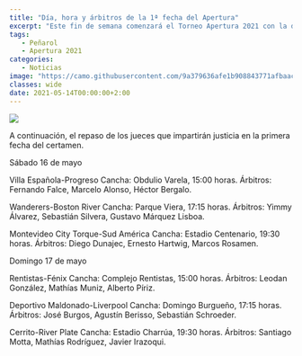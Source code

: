 ```yaml
---
title: "Día, hora y árbitros de la 1ª fecha del Apertura"
excerpt: "Este fin de semana comenzará el Torneo Apertura 2021 con la disputa de tres partidos el día sábado y otros tres el domingo, habiendo quedado postergados los encuentros de Peñarol-Plaza Colonia y Nacional-Cerro Largo ya que los dos grandes pidieron postergar debido a sus compromisos por la Copa Libertadores y la Copa Sudamericana."
tags:
   - Peñarol
   - Apertura 2021
categories:
   - Noticias
image: "https://camo.githubusercontent.com/9a379636afe1b908843771afbaac1133927088c6066ffa1f0f7ceba4e2b1ad0f/68747470733a2f2f7777772e72657075626c6963612e636f6d2e75792f77702d636f6e74656e742f75706c6f6164732f323032312f30352f50656c6f74612e6a7067"
classes: wide
date: 2021-05-14T00:00:00+2:00
---
```



<img src="https://camo.githubusercontent.com/9a379636afe1b908843771afbaac1133927088c6066ffa1f0f7ceba4e2b1ad0f/68747470733a2f2f7777772e72657075626c6963612e636f6d2e75792f77702d636f6e74656e742f75706c6f6164732f323032312f30352f50656c6f74612e6a7067">


A continuación, el repaso de los jueces que impartirán justicia en la primera fecha del certamen.


Sábado 16 de mayo


Villa Española-Progreso
Cancha: Obdulio Varela, 15:00 horas.
Árbitros: Fernando Falce, Marcelo Alonso, Héctor Bergalo.


Wanderers-Boston River
Cancha: Parque Viera, 17:15 horas.
Árbitros: Yimmy Álvarez, Sebastián Silvera, Gustavo Márquez Lisboa.


Montevideo City Torque-Sud América
Cancha: Estadio Centenario, 19:30 horas.
Árbitros: Diego Dunajec, Ernesto Hartwig, Marcos Rosamen.


Domingo 17 de mayo


Rentistas-Fénix
Cancha: Complejo Rentistas, 15:00 horas.
Árbitros: Leodan González, Mathías Muniz, Alberto Píriz.


Deportivo Maldonado-Liverpool
Cancha: Domingo Burgueño, 17:15 horas.
Árbitros: José Burgos, Agustín Berisso, Sebastián Schroeder.


Cerrito-River Plate
Cancha: Estadio Charrúa, 19:30 horas.
Árbitros: Santiago Motta, Mathías Rodríguez, Javier Irazoqui.


